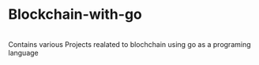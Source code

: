 # Blockchain-with-go
<br>
Contains various Projects realated to blochchain using go as a programing language
